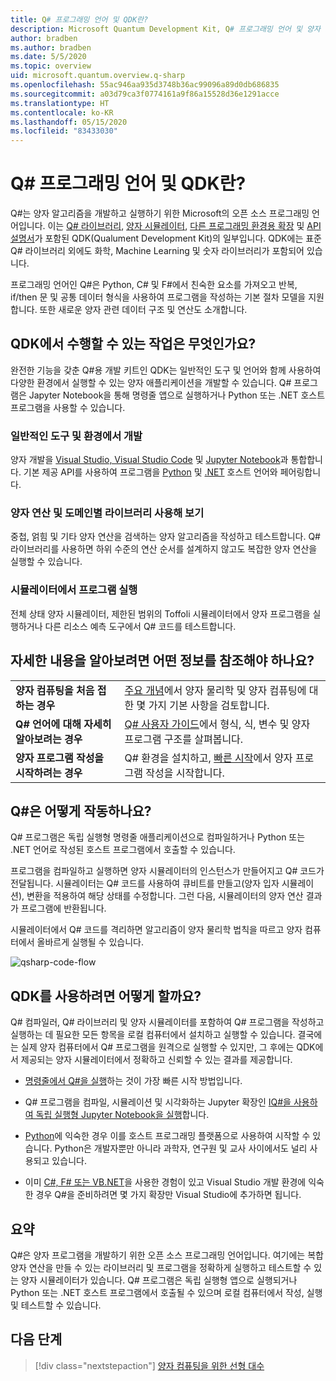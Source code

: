 ```yaml
---
title: Q# 프로그래밍 언어 및 QDK란?
description: Microsoft Quantum Development Kit, Q# 프로그래밍 언어 및 양자 프로그램을 만드는 방법에 대해 알아봅니다.
author: bradben
ms.author: bradben
ms.date: 5/5/2020
ms.topic: overview
uid: microsoft.quantum.overview.q-sharp
ms.openlocfilehash: 55ac946aa935d3748b36ac99096a89d0db686835
ms.sourcegitcommit: a03d79ca3f0774161a9f86a15528d36e1291acce
ms.translationtype: HT
ms.contentlocale: ko-KR
ms.lasthandoff: 05/15/2020
ms.locfileid: "83433030"
---
```

# <a name="what-are-the-q-programming-language-and-qdk"></a>Q# 프로그래밍 언어 및 QDK란?

Q#는 양자 알고리즘을 개발하고 실행하기 위한 Microsoft의 오픈 소스 프로그래밍 언어입니다. 이는 [Q# 라이브러리](xref:microsoft.quantum.libraries), [양자 시뮬레이터](xref:microsoft.quantum.machines), [다른 프로그래밍 환경용 확장](xref:microsoft.quantum.install) 및 [API 설명서](xref:microsoft.quantum.standardlibsintro)가 포함된 QDK(Qualument Development Kit)의 일부입니다. QDK에는 표준 Q# 라이브러리 외에도 화학, Machine Learning 및 숫자 라이브러리가 포함되어 있습니다.

프로그래밍 언어인 Q#은 Python, C# 및 F#에서 친숙한 요소를 가져오고 반복, if/then 문 및 공통 데이터 형식을 사용하여 프로그램을 작성하는 기본 절차 모델을 지원합니다. 또한 새로운 양자 관련 데이터 구조 및 연산도 소개합니다.

## <a name="what-can-i-do-with-the-qdk"></a>QDK에서 수행할 수 있는 작업은 무엇인가요?

완전한 기능을 갖춘 Q#용 개발 키트인 QDK는 일반적인 도구 및 언어와 함께 사용하여 다양한 환경에서 실행할 수 있는 양자 애플리케이션을 개발할 수 있습니다. Q# 프로그램은 Japyter Notebook을 통해 명령줄 앱으로 실행하거나 Python 또는 .NET 호스트 프로그램을 사용할 수 있습니다.

### <a name="develop-in-common-tools-and-environments"></a>일반적인 도구 및 환경에서 개발

양자 개발을 [Visual Studio, Visual Studio Code](xref:microsoft.quantum.install.standalone) 및 [Jupyter Notebook](xref:microsoft.quantum.install.jupyter)과 통합합니다. 기본 제공 API를 사용하여 프로그램을 [Python](xref:microsoft.quantum.install.python) 및 [.NET](xref:microsoft.quantum.install.cs) 호스트 언어와 페어링합니다.

### <a name="try-quantum-operations-and-domain-specific-libraries"></a>양자 연산 및 도메인별 라이브러리 사용해 보기

중첩, 얽힘 및 기타 양자 연산을 검색하는 양자 알고리즘을 작성하고 테스트합니다. Q# 라이브러리를 사용하면 하위 수준의 연산 순서를 설계하지 않고도 복잡한 양자 연산을 실행할 수 있습니다.

### <a name="run-programs-in-simulators"></a>시뮬레이터에서 프로그램 실행

전체 상태 양자 시뮬레이터, 제한된 범위의 Toffoli 시뮬레이터에서 양자 프로그램을 실행하거나 다른 리소스 예측 도구에서 Q# 코드를 테스트합니다. 

## <a name="where-can-i-learn-more"></a>자세한 내용을 알아보려면 어떤 정보를 참조해야 하나요?

|||
| ---- | ---- |
| **양자 컴퓨팅을 처음 접하는 경우** | [주요 개념](xref:microsoft.quantum.overview.understanding)에서 양자 물리학 및 양자 컴퓨팅에 대한 몇 가지 기본 사항을 검토합니다.|
| **Q# 언어에 대해 자세히 알아보려는 경우** | [Q# 사용자 가이드](xref:microsoft.quantum.guide)에서 형식, 식, 변수 및 양자 프로그램 구조를 살펴봅니다.|
| **양자 프로그램 작성을 시작하려는 경우** | Q# 환경을 설치하고, [빠른 시작](xref:microsoft.quantum.install)에서 양자 프로그램 작성을 시작합니다.|

## <a name="how-does-q-work"></a>Q#은 어떻게 작동하나요?

Q# 프로그램은 독립 실행형 명령줄 애플리케이션으로 컴파일하거나 Python 또는 .NET 언어로 작성된 호스트 프로그램에서 호출할 수 있습니다.

프로그램을 컴파일하고 실행하면 양자 시뮬레이터의 인스턴스가 만들어지고 Q# 코드가 전달됩니다. 시뮬레이터는 Q# 코드를 사용하여 큐비트를 만들고(양자 입자 시뮬레이션), 변환을 적용하여 해당 상태를 수정합니다. 그런 다음, 시뮬레이터의 양자 연산 결과가 프로그램에 반환됩니다.  

시뮬레이터에서 Q# 코드를 격리하면 알고리즘이 양자 물리학 법칙을 따르고 양자 컴퓨터에서 올바르게 실행될 수 있습니다.

![qsharp-code-flow](~/media/qsharp-code-flow.png)

## <a name="how-do-i-use-the-qdk"></a>QDK를 사용하려면 어떻게 할까요?

Q# 컴파일러, Q# 라이브러리 및 양자 시뮬레이터를 포함하여 Q# 프로그램을 작성하고 실행하는 데 필요한 모든 항목을 로컬 컴퓨터에서 설치하고 실행할 수 있습니다. 결국에는 실제 양자 컴퓨터에서 Q# 프로그램을 원격으로 실행할 수 있지만, 그 후에는 QDK에서 제공되는 양자 시뮬레이터에서 정확하고 신뢰할 수 있는 결과를 제공합니다.

- [명령줄에서 Q#을 실행](xref:microsoft.quantum.install.standalone)하는 것이 가장 빠른 시작 방법입니다.

- Q# 프로그램을 컴파일, 시뮬레이션 및 시각화하는 Jupyter 확장인 [IQ#을 사용하여 독립 실행형 Jupyter Notebook을 실행](xref:microsoft.quantum.install.jupyter)합니다.

- [Python](xref:microsoft.quantum.install.python)에 익숙한 경우 이를 호스트 프로그래밍 플랫폼으로 사용하여 시작할 수 있습니다. Python은 개발자뿐만 아니라 과학자, 연구원 및 교사 사이에서도 널리 사용되고 있습니다.

- 이미 [C#, F# 또는 VB.NET](xref:microsoft.quantum.install.cs)을 사용한 경험이 있고 Visual Studio 개발 환경에 익숙한 경우 Q#을 준비하려면 몇 가지 확장만 Visual Studio에 추가하면 됩니다.  

## <a name="summary"></a>요약

Q#은 양자 프로그램을 개발하기 위한 오픈 소스 프로그래밍 언어입니다. 여기에는 복합 양자 연산을 만들 수 있는 라이브러리 및 프로그램을 정확하게 실행하고 테스트할 수 있는 양자 시뮬레이터가 있습니다. Q# 프로그램은 독립 실행형 앱으로 실행되거나 Python 또는 .NET 호스트 프로그램에서 호출될 수 있으며 로컬 컴퓨터에서 작성, 실행 및 테스트할 수 있습니다.

## <a name="next-steps"></a>다음 단계

> [!div class="nextstepaction"]
> [양자 컴퓨팅을 위한 선형 대수](xref:microsoft.quantum.overview.algebra)
